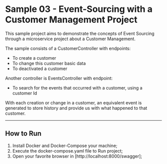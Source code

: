 # Sample 03 - Event-Sourcing with a Customer Management Project

This sample project aims to demonstrate the concepts of Event Sourcing through a microservice project about a Customer Management.

The sample consists of a CustomerController with endpoints:

- To create a customer
- To change this customer basic data
- To deactivated a customer

Another controller is EventsController with endpoint:

- To search for the events that occurred with a customer, using a customer Id

With each creation or change in a customer, an equivalent event is generated to store history and provide us with what happened to that customer.

---

## How to Run

1. Install Docker and Docker-Compose your machine;
2. Execute the docker-compose.yaml file to Run project;
3. Open your favorite browser in [http://localhost:8000/swagger];
